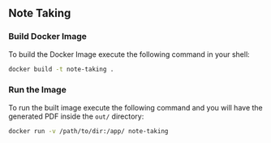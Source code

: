 ## Note Taking

### Build Docker Image

To build the Docker Image execute the following command in your shell:

```bash
docker build -t note-taking .  
```

### Run the Image

To run the built image execute the following command and you will have the generated PDF inside the `out/` directory:

```bash
docker run -v /path/to/dir:/app/ note-taking 
```

